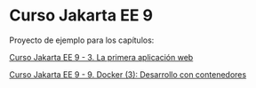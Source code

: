 # Curso Jakarta EE 9

Proyecto de ejemplo para los capítulos:

<a href="https://danielme.com/2021/04/01/curso-jakarta-ee-la-primera-aplicacion-web">Curso Jakarta EE 9 - 3. La primera aplicación web</a>

<a href="https://danielme.com/2021/05/18/curso-jakarta-ee-docker-desarrollo-con-contenedores/">Curso Jakarta EE 9 - 9. Docker (3): Desarrollo con contenedores</a>

